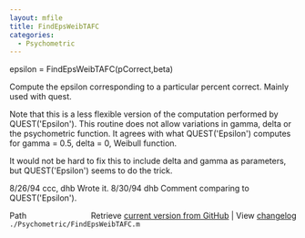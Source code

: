 ```yaml
---
layout: mfile
title: FindEpsWeibTAFC
categories:
  - Psychometric
---
```


epsilon = FindEpsWeibTAFC\(pCorrect,beta\)

Compute the epsilon corresponding to a particular
percent correct.  Mainly used with quest.

Note that this is a less flexible version of the
computation performed by QUEST\('Epsilon'\).  This
routine does not allow variations in gamma, delta
or the psychometric function.  It agrees with
what QUEST\('Epsilon'\) computes for gamma = 0.5,
delta = 0, Weibull function.

It would not be hard to fix this to include delta
and gamma as parameters, but QUEST\('Epsilon'\) seems
to do the trick.

8/26/94     ccc, dhb        Wrote it.
8/30/94     dhb                 Comment comparing to QUEST\('Epsilon'\).


<div class="code_header" style="text-align:right;">
  <span style="float:left;">Path&nbsp;&nbsp;</span> <span class="counter">Retrieve <a href=
  "https://raw.github.com/Psychtoolbox-3/Psychtoolbox-3/beta/./Psychometric/FindEpsWeibTAFC.m">current version from GitHub</a> | View <a href=
  "https://github.com/Psychtoolbox-3/Psychtoolbox-3/commits/beta/./Psychometric/FindEpsWeibTAFC.m">changelog</a></span>
</div>
<div class="code">
  <code>./Psychometric/FindEpsWeibTAFC.m</code>
</div>
